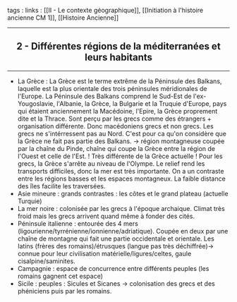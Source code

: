 tags : 
links : [[II - Le contexte géographique]], [[Initiation à l'histoire ancienne CM 1]], [[Histoire Ancienne]]

****

<h2 style="text-align: center;"> 2 - Différentes régions de la méditerranées et leurs habitants </h2>

****

- La Grèce : 
La Grèce est le terme extrême de la Péninsule des Balkans, laquelle est la plus orientale des trois péninsules méridionales de l'Europe. La Péninsule des Balkans comprend le Sud-Est de l'ex-Yougoslavie, l'Albanie, la Grèce, la Bulgarie et la Truquie d'Europe, pays qui étaient anciennement la Macédoine, l'Epire, la Grèce proprement dite et la Thrace. Sont perçu par les grecs comme des étrangers + organisation différente. Donc macédoniens grecs et non grecs. 
Les grecs ne s'intérressent pas au Nord. C'est pour ca qu'on considère que la Grèce ne fait pas partie des Balkans. -> région montagneuse coupée par la chaîne du Pinde, chaîne qui coupe la Grèce entre la région de l'Ouest et celle de l'Est. 
! Très différente de la Grèce actuelle ! Pour les grecs, la Grèce s'arrête au niveau de l'Olympe. 
Le relief rend les transports difficiles, donc la mer est très importante. On a un contraste entre les régions basses et les espaces montagneux. La faible distance des îles facilite les traversées. 
- Asie mineure : grands contrastes : les côtes et le grand plateau (actuelle Turquie) 
- La mer noire : colonisée par les grecs à l'époque archaique. Climat très froid mais les grecs arrivent quand même à fonder des cités. 
- Péninsule italienne : entourée des 4 mers (ligourienne/tyrrénienne/ionnienne/adriatique). 
Coupée en deux par une chaîne de montagne qui fait une partie occidentale et orientale.
Les latins (frères des romains)/étrusques (langue pas très déchiffrée)-> connue pour leur civilisation matérielle/ligures/celtes, gaule cisalpine/saminites.
- Campagnie : espace de concurrence entre différents peuples (les romains gagnent cet espace)
- Sicile : peuples : Sicules et Sicanes -> colonisation des grecs et des phéniciens puis par les romains.